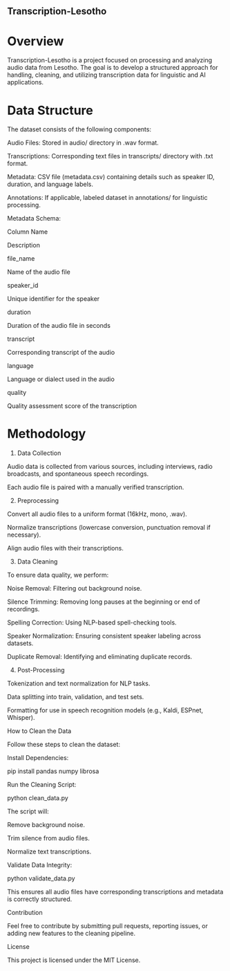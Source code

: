 ## Transcription-Lesotho

# Overview

Transcription-Lesotho is a project focused on processing and analyzing audio data from Lesotho. The goal is to develop a structured approach for handling, cleaning, and utilizing transcription data for linguistic and AI applications.

# Data Structure

The dataset consists of the following components:

Audio Files: Stored in audio/ directory in .wav format.

Transcriptions: Corresponding text files in transcripts/ directory with .txt format.

Metadata: CSV file (metadata.csv) containing details such as speaker ID, duration, and language labels.

Annotations: If applicable, labeled dataset in annotations/ for linguistic processing.

Metadata Schema:

Column Name

Description

file_name

Name of the audio file

speaker_id

Unique identifier for the speaker

duration

Duration of the audio file in seconds

transcript

Corresponding transcript of the audio

language

Language or dialect used in the audio

quality

Quality assessment score of the transcription

# Methodology

1. Data Collection

Audio data is collected from various sources, including interviews, radio broadcasts, and spontaneous speech recordings.

Each audio file is paired with a manually verified transcription.

2. Preprocessing

Convert all audio files to a uniform format (16kHz, mono, .wav).

Normalize transcriptions (lowercase conversion, punctuation removal if necessary).

Align audio files with their transcriptions.

3. Data Cleaning

To ensure data quality, we perform:

Noise Removal: Filtering out background noise.

Silence Trimming: Removing long pauses at the beginning or end of recordings.

Spelling Correction: Using NLP-based spell-checking tools.

Speaker Normalization: Ensuring consistent speaker labeling across datasets.

Duplicate Removal: Identifying and eliminating duplicate records.

4. Post-Processing

Tokenization and text normalization for NLP tasks.

Data splitting into train, validation, and test sets.

Formatting for use in speech recognition models (e.g., Kaldi, ESPnet, Whisper).

How to Clean the Data

Follow these steps to clean the dataset:

Install Dependencies:

pip install pandas numpy librosa

Run the Cleaning Script:

python clean_data.py

The script will:

Remove background noise.

Trim silence from audio files.

Normalize text transcriptions.

Validate Data Integrity:

python validate_data.py

This ensures all audio files have corresponding transcriptions and metadata is correctly structured.

Contribution

Feel free to contribute by submitting pull requests, reporting issues, or adding new features to the cleaning pipeline.

License

This project is licensed under the MIT License.